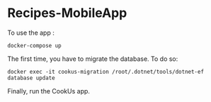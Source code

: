 # Recipes-MobileApp
To use the app :

`docker-compose up`

The first time, you have to migrate the database. To do so:

`docker exec -it cookus-migration /root/.dotnet/tools/dotnet-ef database update`

Finally, run the CookUs app.
